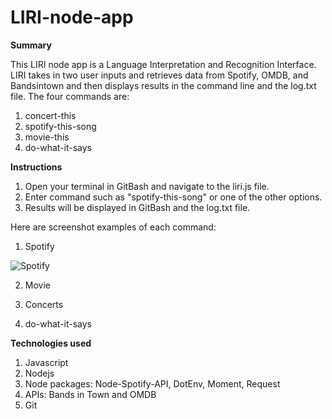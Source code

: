 # LIRI-node-app

**Summary**

This LIRI node app is a Language Interpretation and Recognition Interface. LIRI takes in two user inputs and retrieves data from Spotify, OMDB, and Bandsintown and then displays results in the command line and the log.txt file. The four commands are:

1) concert-this
2) spotify-this-song
3) movie-this
4) do-what-it-says

**Instructions**

1) Open your terminal in GitBash and navigate to the liri.js file. 
2) Enter command such as "spotify-this-song" or one of the other options.
3) Results will be displayed in GitBash and the log.txt file.

Here are screenshot examples of each command:

1) Spotify

![Spotify](https://user-images.githubusercontent.com/46902558/57962142-8a988b00-78d9-11e9-91b2-402a70d0df52.PNG)

2) Movie


3) Concerts


4) do-what-it-says


**Technologies used**

1) Javascript
2) Nodejs
3) Node packages: Node-Spotify-API, DotEnv, Moment, Request
4) APIs: Bands in Town and OMDB
5) Git        
